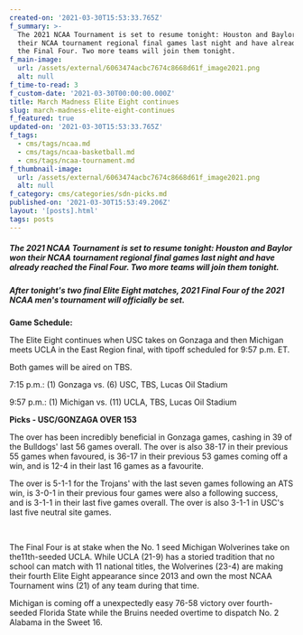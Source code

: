```yaml
---
created-on: '2021-03-30T15:53:33.765Z'
f_summary: >-
  The 2021 NCAA Tournament is set to resume tonight: Houston and Baylor won
  their NCAA tournament regional final games last night and have already reached
  the Final Four. Two more teams will join them tonight.
f_main-image:
  url: /assets/external/6063474acbc7674c8668d61f_image2021.png
  alt: null
f_time-to-read: 3
f_custom-date: '2021-03-30T00:00:00.000Z'
title: March Madness Elite Eight continues
slug: march-madness-elite-eight-continues
f_featured: true
updated-on: '2021-03-30T15:53:33.765Z'
f_tags:
  - cms/tags/ncaa.md
  - cms/tags/ncaa-basketball.md
  - cms/tags/ncaa-tournament.md
f_thumbnail-image:
  url: /assets/external/6063474acbc7674c8668d61f_image2021.png
  alt: null
f_category: cms/categories/sdn-picks.md
published-on: '2021-03-30T15:53:49.206Z'
layout: '[posts].html'
tags: posts
---
```


##### The 2021 NCAA Tournament is set to resume tonight: Houston and Baylor won their NCAA tournament regional final games last night and have already reached the Final Four. Two more teams will join them tonight.

##### After tonight's two final Elite Eight matches, 2021 Final Four of the 2021 NCAA men's tournament will officially be set.

**Game Schedule:** 

The Elite Eight continues when USC takes on Gonzaga and then Michigan meets UCLA in the East Region final, with tipoff scheduled for 9:57 p.m. ET.

Both games will be aired on TBS.

7:15 p.m.: (1) Gonzaga vs. (6) USC, TBS, Lucas Oil Stadium

9:57 p.m.: (1) Michigan vs. (11) UCLA, TBS, Lucas Oil Stadium

**Picks - USC/GONZAGA OVER 153**

The over has been incredibly beneficial in Gonzaga games, cashing in 39 of the Bulldogs' last 56 games overall. The over is also 38-17 in their previous 55 games when favoured, is 36-17 in their previous 53 games coming off a win, and is 12-4 in their last 16 games as a favourite.

The over is 5-1-1 for the Trojans' with the last seven games following an ATS win, is 3-0-1 in their previous four games were also a following success, and is 3-1-1 in their last five games overall. The over is also 3-1-1 in USC's last five neutral site games.

‍

The Final Four is at stake when the No. 1 seed Michigan Wolverines take on the11th-seeded UCLA. While UCLA (21-9) has a storied tradition that no school can match with 11 national titles, the Wolverines (23-4) are making their fourth Elite Eight appearance since 2013 and own the most NCAA Tournament wins (21) of any team during that time. 

Michigan is coming off a unexpectedly easy 76-58 victory over fourth-seeded Florida State while the Bruins needed overtime to dispatch No. 2 Alabama in the Sweet 16.

‍
